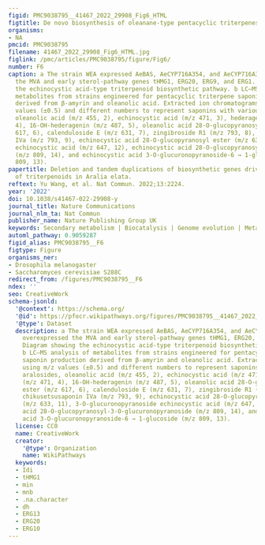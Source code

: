 ```yaml
---
figid: PMC9038795__41467_2022_29908_Fig6_HTML
figtitle: De novo biosynthesis of oleanane-type pentacyclic triterpenes in yeast
organisms:
- NA
pmcid: PMC9038795
filename: 41467_2022_29908_Fig6_HTML.jpg
figlink: /pmc/articles/PMC9038795/figure/Fig6/
number: F6
caption: a The strain WEA expressed AeBAS, AeCYP716A354, and AeCYP716A355 and overexpressed
  the MVA and early sterol-pathway genes tHMG1, ERG20, ERG9, and ERG1. Diagram showing
  the echinocystic acid-type triterpenoid biosynthetic pathway. b LC–MS analysis of
  metabolites from strains engineered for pentacyclic triterpene saponin production
  derived from β-amyrin and oleanolic acid. Extracted ion chromatograms using m/z
  values (±0.5) and different numbers to represent saponins with various aralosides,
  oleanolic acid (m/z 455, 2), echinocystic acid (m/z 471, 3), hederagenin (m/z 471,
  4), 16-OH-hederagenin (m/z 487, 5), oleanolic acid 28-O-glucopyranosyl ester (m/z
  617, 6), calenduloside E (m/z 631, 7), zingibroside R1 (m/z 793, 8), chikusetsusaponin
  IVa (m/z 793, 9), echinocystic acid 28-O-glucopyranosyl ester (m/z 633, 11), 3-O-glucuronopyranoside
  echinocystic acid (m/z 647, 12), echinocystic acid 28-O-glucopyranosyl-3-O-glucuronopyranoside
  (m/z 809, 14), and echinocystic acid 3-O-glucuronopyranoside-6 → 1-glucoside (m/z
  809, 13).
papertitle: Deletion and tandem duplications of biosynthetic genes drive the diversity
  of triterpenoids in Aralia elata.
reftext: Yu Wang, et al. Nat Commun. 2022;13:2224.
year: '2022'
doi: 10.1038/s41467-022-29908-y
journal_title: Nature Communications
journal_nlm_ta: Nat Commun
publisher_name: Nature Publishing Group UK
keywords: Secondary metabolism | Biocatalysis | Genome evolution | Metabolic engineering
automl_pathway: 0.9059287
figid_alias: PMC9038795__F6
figtype: Figure
organisms_ner:
- Drosophila melanogaster
- Saccharomyces cerevisiae S288C
redirect_from: /figures/PMC9038795__F6
ndex: ''
seo: CreativeWork
schema-jsonld:
  '@context': https://schema.org/
  '@id': https://pfocr.wikipathways.org/figures/PMC9038795__41467_2022_29908_Fig6_HTML.html
  '@type': Dataset
  description: a The strain WEA expressed AeBAS, AeCYP716A354, and AeCYP716A355 and
    overexpressed the MVA and early sterol-pathway genes tHMG1, ERG20, ERG9, and ERG1.
    Diagram showing the echinocystic acid-type triterpenoid biosynthetic pathway.
    b LC–MS analysis of metabolites from strains engineered for pentacyclic triterpene
    saponin production derived from β-amyrin and oleanolic acid. Extracted ion chromatograms
    using m/z values (±0.5) and different numbers to represent saponins with various
    aralosides, oleanolic acid (m/z 455, 2), echinocystic acid (m/z 471, 3), hederagenin
    (m/z 471, 4), 16-OH-hederagenin (m/z 487, 5), oleanolic acid 28-O-glucopyranosyl
    ester (m/z 617, 6), calenduloside E (m/z 631, 7), zingibroside R1 (m/z 793, 8),
    chikusetsusaponin IVa (m/z 793, 9), echinocystic acid 28-O-glucopyranosyl ester
    (m/z 633, 11), 3-O-glucuronopyranoside echinocystic acid (m/z 647, 12), echinocystic
    acid 28-O-glucopyranosyl-3-O-glucuronopyranoside (m/z 809, 14), and echinocystic
    acid 3-O-glucuronopyranoside-6 → 1-glucoside (m/z 809, 13).
  license: CC0
  name: CreativeWork
  creator:
    '@type': Organization
    name: WikiPathways
  keywords:
  - Idi
  - tHMG1
  - min
  - mnb
  - .na.character
  - dh
  - ERG13
  - ERG20
  - ERG10
---
```

